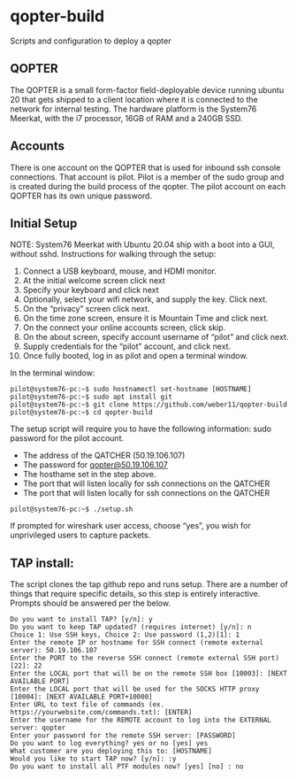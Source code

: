 # qopter-build
Scripts and configuration to deploy a qopter

## QOPTER
The QOPTER is a small form-factor field-deployable device running ubuntu 20 that gets shipped to a client location where it is connected to the network for internal testing. The hardware platform is the System76 Meerkat, with the i7 processor, 16GB of RAM and a 240GB SSD.

## Accounts
There is one account on the QOPTER that is used for inbound ssh console connections. That account is pilot.  Pilot is a member of the sudo group and is created during the build process of the qopter. The pilot account on each QOPTER has its own unique password. 

## Initial Setup
NOTE: System76 Meerkat with Ubuntu 20.04 ship with a boot into a GUI, without sshd. Instructions for walking through the setup:
1. Connect a USB keyboard, mouse, and HDMI monitor.
2. At the initial welcome screen click next
3. Specify your keyboard and click next
4. Optionally, select your wifi network, and supply the key.  Click next.
5. On the “privacy” screen click next.
6. On the time zone screen, ensure it is Mountain Time and click next.
7. On the connect your online accounts screen, click skip.
8. On the about screen, specify account username of “pilot” and click next.
9. Supply credentials for the “pilot” account, and click next.
10. Once fully booted, log in as pilot and open a terminal window.


In the terminal window:
~~~
pilot@system76-pc:~$ sudo hostnamectl set-hostname [HOSTNAME]
pilot@system76-pc:~$ sudo apt install git
pilot@system76-pc:~$ git clone https://github.com/weber11/qopter-build
pilot@system76-pc:~$ cd qopter-build
~~~

The setup script will require you to have the following information:
sudo password for the pilot account.
* The address of the QATCHER (50.19.106.107)
* The password for qopter@50.19.106.107
* The hosthame set in the step above.
* The port that will listen locally for ssh connections on the QATCHER 
* The port that will listen locally for ssh connections on the QATCHER 

`pilot@system76-pc:~$ ./setup.sh`

If prompted for wireshark user access, choose “yes”, you wish for unprivileged users to capture packets.

## TAP install:
The script clones the tap github repo and runs setup. There are a number of things that require specific details, so this step is entirely interactive.  Prompts should be answered per the below.
```
Do you want to install TAP? [y/n]: y
Do you want to keep TAP updated? (requires internet) [y/n]: n
Choice 1: Use SSH keys, Choice 2: Use password (1,2)[1]: 1
Enter the remote IP or hostname for SSH connect (remote external server): 50.19.106.107
Enter the PORT to the reverse SSH connect (remote external SSH port)[22]: 22
Enter the LOCAL port that will be on the remote SSH box [10003]: [NEXT AVAILABLE PORT]
Enter the LOCAL port that will be used for the SOCKS HTTP proxy [10004]: [NEXT AVAILABLE PORT+10000]
Enter URL to text file of commands (ex. https://yourwebsite.com/commands.txt): [ENTER]
Enter the username for the REMOTE account to log into the EXTERNAL server: qopter
Enter your password for the remote SSH server: [PASSWORD]
Do you want to log everything? yes or no [yes] yes
What customer are you deploying this to: [HOSTNAME]
Would you like to start TAP now? [y/n]: :y
Do you want to install all PTF modules now? [yes] [no] : no
```
